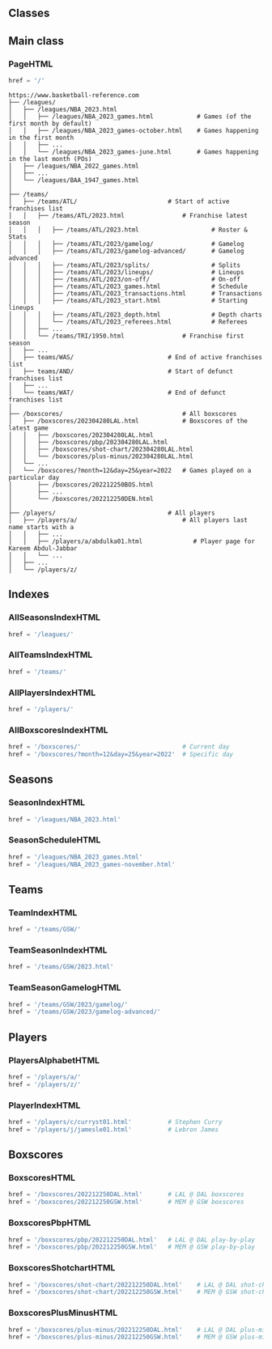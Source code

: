 
## Classes

## Main class

### PageHTML

```python
href = '/'
```

```adruino
https://www.basketball-reference.com
├── /leagues/
│   ├── /leagues/NBA_2023.html
│   │   ├── /leagues/NBA_2023_games.html            # Games (of the first month by default)
│   │   ├── /leagues/NBA_2023_games-october.html    # Games happening in the first month 
│   │   ├── ...
│   │   └── /leagues/NBA_2023_games-june.html       # Games happening in the last month (POs)
│   ├── /leagues/NBA_2022_games.html
│   ├── ...
│   └── /leagues/BAA_1947_games.html
│
├── /teams/
│   ├── /teams/ATL/                         # Start of active franchises list
│   │   ├── /teams/ATL/2023.html                # Franchise latest season
│   │   │   ├── /teams/ATL/2023.html                    # Roster & Stats
│   │   │   ├── /teams/ATL/2023/gamelog/                # Gamelog
│   │   │   ├── /teams/ATL/2023/gamelog-advanced/       # Gamelog advanced
│   │   │   ├── /teams/ATL/2023/splits/                 # Splits
│   │   │   ├── /teams/ATL/2023/lineups/                # Lineups
│   │   │   ├── /teams/ATL/2023/on-off/                 # On-off
│   │   │   ├── /teams/ATL/2023_games.html              # Schedule
│   │   │   ├── /teams/ATL/2023_transactions.html       # Transactions
│   │   │   ├── /teams/ATL/2023_start.html              # Starting lineups
│   │   │   ├── /teams/ATL/2023_depth.html              # Depth charts
│   │   │   └── /teams/ATL/2023_referees.html           # Referees
│   │   ├── ...
│   │   └── /teams/TRI/1950.html                # Franchise first season
│   ├── ...
│   ├── teams/WAS/                          # End of active franchises list
│   ├── teams/AND/                          # Start of defunct franchises list
│   ├── ...
│   └── teams/WAT/                          # End of defunct franchises list
│
├── /boxscores/                                 # All boxscores                                      
│   ├── /boxscores/202304280LAL.html            # Boxscores of the latest game
│   │   ├── /boxscores/202304280LAL.html  
│   │   ├── /boxscores/pbp/202304280LAL.html        
│   │   ├── /boxscores/shot-chart/202304280LAL.html        
│   │   └── /boxscores/plus-minus/202304280LAL.html              
│   └── ...                                 
│   └── /boxscores/?month=12&day=25&year=2022   # Games played on a particular day
│       ├── /boxscores/202212250BOS.html
│       ├── ...
│       └── /boxscores/202212250DEN.html
│
├── /players/                               # All players
│   ├── /players/a/                             # All players last name starts with a
│   │   ├── ...                             
│   │   ├── /players/a/abdulka01.html              # Player page for Kareem Abdul-Jabbar
│   │   └── ...                  
│   ├── ...
│   └── /players/z/ 
```

## Indexes

### AllSeasonsIndexHTML

```python
href = '/leagues/'
```



### AllTeamsIndexHTML

```python
href = '/teams/'
```

### AllPlayersIndexHTML

```python
href = '/players/'
```

### AllBoxscoresIndexHTML

```python
href = '/boxscores/'                            # Current day
href = '/boxscores/?month=12&day=25&year=2022'  # Specific day
```

## Seasons

### SeasonIndexHTML

```python
href = '/leagues/NBA_2023.html'
```

### SeasonScheduleHTML

```python
href = '/leagues/NBA_2023_games.html'
href = '/leagues/NBA_2023_games-november.html'
```

## Teams

### TeamIndexHTML

```python
href = '/teams/GSW/'
```

### TeamSeasonIndexHTML

```python
href = '/teams/GSW/2023.html'
```



### TeamSeasonGamelogHTML

```python
href = '/teams/GSW/2023/gamelog/'
href = '/teams/GSW/2023/gamelog-advanced/'
```



## Players

### PlayersAlphabetHTML

```python
href = '/players/a/'
href = '/players/z/'
```

### PlayerIndexHTML

```python
href = '/players/c/curryst01.html'          # Stephen Curry
href = '/players/j/jamesle01.html'          # Lebron James
```

## Boxscores

### BoxscoresHTML

```python
href = '/boxscores/202212250DAL.html'       # LAL @ DAL boxscores
href = '/boxscores/202212250GSW.html'       # MEM @ GSW boxscores
```

### BoxscoresPbpHTML

```python
href = '/boxscores/pbp/202212250DAL.html'   # LAL @ DAL play-by-play
href = '/boxscores/pbp/202212250GSW.html'   # MEM @ GSW play-by-play
```

### BoxscoresShotchartHTML

```python
href = '/boxscores/shot-chart/202212250DAL.html'    # LAL @ DAL shot-chart
href = '/boxscores/shot-chart/202212250GSW.html'    # MEM @ GSW shot-chart
```

### BoxscoresPlusMinusHTML

```python
href = '/boxscores/plus-minus/202212250DAL.html'    # LAL @ DAL plus-minus
href = '/boxscores/plus-minus/202212250GSW.html'    # MEM @ GSW plus-minus
```
